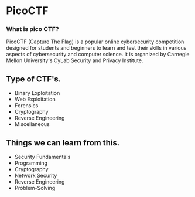 # PicoCTF

### What is pico CTF?
PicoCTF (Capture The Flag) is a popular online cybersecurity competition designed for students and beginners to learn and test their skills in various aspects of cybersecurity and computer science. It is organized by Carnegie Mellon University's CyLab Security and Privacy Institute.


## Type of CTF's.

* Binary Exploitation
* Web Exploitation
* Forensics
* Cryptography
* Reverse Engineering
* Miscellaneous

## Things we can learn from this.
* Security Fundamentals
* Programming
* Cryptography
* Network Security
* Reverse Engineering
* Problem-Solving
